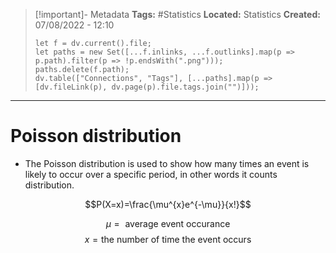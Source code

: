> [!important]- Metadata
> **Tags:** #Statistics 
> **Located:** Statistics
> **Created:** 07/08/2022 - 12:10
> ```dataviewjs
> let f = dv.current().file;
> let paths = new Set([...f.inlinks, ...f.outlinks].map(p => p.path).filter(p => !p.endsWith(".png")));
> paths.delete(f.path);
> dv.table(["Connections", "Tags"], [...paths].map(p => [dv.fileLink(p), dv.page(p).file.tags.join("")]));
> ```

___
# Poisson distribution

- The Poisson distribution is used to show how many times an event is likely to occur over a specific period, in other words it counts distribution. 

$$P(X=x)=\frac{\mu^{x}e^{-\mu}}{x!}$$


$$\mu=\text{ average event occurance}$$
$$x= \text{the number of time the event occurs}$$


